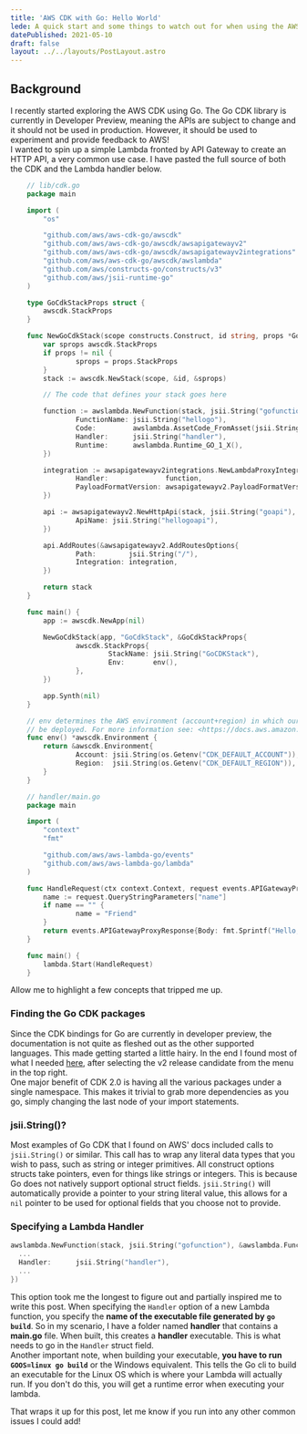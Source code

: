 ```yaml
---
title: 'AWS CDK with Go: Hello World'
lede: A quick start and some things to watch out for when using the AWS Cloud Development Kit for Go
datePublished: 2021-05-10
draft: false
layout: ../../layouts/PostLayout.astro
---
```


## Background

I recently started exploring the AWS CDK using Go. The Go CDK library is currently in Developer Preview, meaning the APIs are subject to change and it should not be used in production. However, it should be used to experiment and provide feedback to AWS!\
I wanted to spin up a simple Lambda fronted by API Gateway to create an HTTP API, a very common use case. I have pasted the full source of both the CDK and the Lambda handler below.

```go
    // lib/cdk.go
    package main

    import (
        "os"

        "github.com/aws/aws-cdk-go/awscdk"
        "github.com/aws/aws-cdk-go/awscdk/awsapigatewayv2"
        "github.com/aws/aws-cdk-go/awscdk/awsapigatewayv2integrations"
        "github.com/aws/aws-cdk-go/awscdk/awslambda"
        "github.com/aws/constructs-go/constructs/v3"
        "github.com/aws/jsii-runtime-go"
    )

    type GoCdkStackProps struct {
        awscdk.StackProps
    }

    func NewGoCdkStack(scope constructs.Construct, id string, props *GoCdkStackProps) awscdk.Stack {
        var sprops awscdk.StackProps
        if props != nil {
                sprops = props.StackProps
        }
        stack := awscdk.NewStack(scope, &id, &sprops)

        // The code that defines your stack goes here

        function := awslambda.NewFunction(stack, jsii.String("gofunction"), &awslambda.FunctionProps{
                FunctionName: jsii.String("hellogo"),
                Code:         awslambda.AssetCode_FromAsset(jsii.String("../handler"), nil),
                Handler:      jsii.String("handler"),
                Runtime:      awslambda.Runtime_GO_1_X(),
        })

        integration := awsapigatewayv2integrations.NewLambdaProxyIntegration(&awsapigatewayv2integrations.LambdaProxyIntegrationProps{
                Handler:              function,
                PayloadFormatVersion: awsapigatewayv2.PayloadFormatVersion_VERSION_1_0(),
        })

        api := awsapigatewayv2.NewHttpApi(stack, jsii.String("goapi"), &awsapigatewayv2.HttpApiProps{
                ApiName: jsii.String("hellogoapi"),
        })

        api.AddRoutes(&awsapigatewayv2.AddRoutesOptions{
                Path:        jsii.String("/"),
                Integration: integration,
        })

        return stack
    }

    func main() {
        app := awscdk.NewApp(nil)

        NewGoCdkStack(app, "GoCdkStack", &GoCdkStackProps{
                awscdk.StackProps{
                        StackName: jsii.String("GoCDKStack"),
                        Env:       env(),
                },
        })

        app.Synth(nil)
    }

    // env determines the AWS environment (account+region) in which our stack is to
    // be deployed. For more information see: <https://docs.aws.amazon.com/cdk/latest/guide/environments.html>
    func env() *awscdk.Environment {
        return &awscdk.Environment{
                Account: jsii.String(os.Getenv("CDK_DEFAULT_ACCOUNT")),
                Region:  jsii.String(os.Getenv("CDK_DEFAULT_REGION")),
        }
    }
```

```go
    // handler/main.go
    package main

    import (
        "context"
        "fmt"

        "github.com/aws/aws-lambda-go/events"
        "github.com/aws/aws-lambda-go/lambda"
    )

    func HandleRequest(ctx context.Context, request events.APIGatewayProxyRequest) (events.APIGatewayProxyResponse, error) {
        name := request.QueryStringParameters["name"]
        if name == "" {
                name = "Friend"
        }
        return events.APIGatewayProxyResponse{Body: fmt.Sprintf("Hello, %s!", name), StatusCode: 200}, nil
    }

    func main() {
        lambda.Start(HandleRequest)
    }
```

Allow me to highlight a few concepts that tripped me up.

### Finding the Go CDK packages

Since the CDK bindings for Go are currently in developer preview, the documentation is not quite as fleshed out as the other supported languages. This made getting started a little hairy. In the end I found most of what I needed [here](https://docs.aws.amazon.com/cdk/api/v2/docs/aws-construct-library.html), after selecting the v2 release candidate from the menu in the top right.\
One major benefit of CDK 2.0 is having all the various packages under a single namespace. This makes it trivial to grab more dependencies as you go, simply changing the last node of your import statements.

### jsii.String()?

Most examples of Go CDK that I found on AWS' docs included calls to `jsii.String()` or similar. This call has to wrap any literal data types that you wish to pass, such as string or integer primitives. All construct options structs take pointers, even for things like strings or integers. This is because Go does not natively support optional struct fields. `jsii.String()` will automatically provide a pointer to your string literal value, this allows for a `nil` pointer to be used for optional fields that you choose not to provide.

### Specifying a Lambda Handler

```go
awslambda.NewFunction(stack, jsii.String("gofunction"), &awslambda.FunctionProps{
  ...
  Handler:      jsii.String("handler"),
  ...
})
```

This option took me the longest to figure out and partially inspired me to write this post. When specifying the `Handler` option of a new Lambda function, you specify the **name of the executable file generated by** **`go build`**. So in my scenario, I have a folder named **handler** that contains a **main.go** file. When built, this creates a **handler** executable. This is what needs to go in the `Handler` struct field.\
Another important note, when building your executable, **you have to run** **`GOOS=linux go build`** or the Windows equivalent. This tells the Go cli to build an executable for the Linux OS which is where your Lambda will actually run. If you don't do this, you will get a runtime error when executing your lambda.

That wraps it up for this post, let me know if you run into any other common issues I could add!
